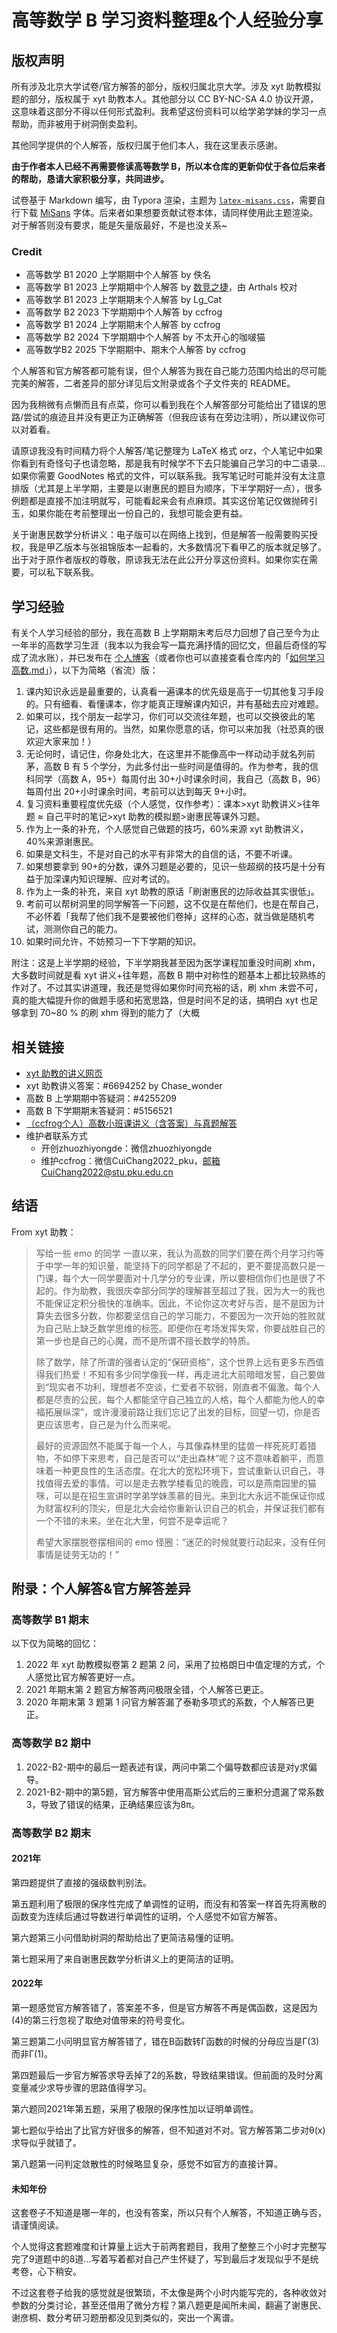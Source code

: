 # 高等数学 B 学习资料整理&个人经验分享

## 版权声明

所有涉及北京大学试卷/官方解答的部分，版权归属北京大学。涉及 xyt 助教模拟题的部分，版权属于 xyt 助教本人。其他部分以 CC BY-NC-SA 4.0 协议开源，这意味着这部分不得以任何形式盈利。我希望这份资料可以给学弟学妹的学习一点帮助，而非被用于树洞倒卖盈利。

其他同学提供的个人解答，版权归属于他们本人，我在这里表示感谢。

**由于作者本人已经不再需要修读高等数学 B，所以本仓库的更新仰仗于各位后来者的帮助，恳请大家积极分享，共同进步。**

试卷基于 Markdown 编写，由 Typora 渲染，主题为 [`latex-misans.css`](./latex-misans.css)，需要自行下载 [MiSans](https://hyperos.mi.com/font/zh/) 字体。后来者如果想要贡献试卷本体，请同样使用此主题渲染。对于解答则没有要求，能是矢量版最好，不是也没关系~

### Credit

- 高等数学 B1 2020 上学期期中个人解答 by 佚名
- 高等数学 B1 2023 上学期期中个人解答 by [数竞之捷](https://mp.weixin.qq.com/s/qVzlyIhIViyJZ5dCygX-Bg)，由 Arthals 校对
- 高等数学 B1 2023 上学期期末个人解答 by Lg_Cat
- 高等数学 B2 2023 下学期期中个人解答 by ccfrog
- 高等数学 B1 2024 上学期期末个人解答 by ccfrog
- 高等数学 B2 2024 下学期期中个人解答 by 不太开心的咖啵猫
- 高等数学B2 2025 下学期期中、期末个人解答 by ccfrog

个人解答和官方解答都可能有误，但个人解答为我在自己能力范围内给出的尽可能完美的解答，二者差异的部分详见后文附录或各个子文件夹的 README。

因为我稍微有点懒而且有点菜，你可以看到我在个人解答部分可能给出了错误的思路/尝试的痕迹且并没有更正为正确解答（但我应该有在旁边注明），所以建议你可以对着看。

请原谅我没有时间精力将个人解答/笔记整理为 LaTeX 格式 orz，个人笔记中如果你看到有奇怪句子也请忽略，那是我有时候学不下去只能骗自己学习的中二语录... 如果你需要 GoodNotes 格式的文件，可以联系我。我写笔记时可能并没有太注意排版（尤其是上半学期，主要是以谢惠民的题目为顺序，下半学期好一点），很多例题都是直接不加注明就写，可能看起来会有点麻烦。其实这份笔记仅做抛砖引玉，如果你能在考前整理出一份自己的，我想可能会更有益。

关于谢惠民数学分析讲义：电子版可以在网络上找到，但是解答一般需要购买授权，我是甲乙版本与张祖锦版本一起看的，大多数情况下看甲乙的版本就足够了。出于对于原作者版权的尊敬，原谅我无法在此公开分享这份资料。如果你实在需要，可以私下联系我。

## 学习经验

有关个人学习经验的部分，我在高数 B 上学期期末考后尽力回想了自己至今为止一年半的高数学习生涯（我本以为我会写一篇充满抒情的回忆文，但最后奇怪的写成了流水账），并已发布在 [个人博客](https://arthals.ink/posts/experience/advanced-mathematics)（或者你也可以直接查看仓库内的「[如何学习高数.md](https://github.com/zhuozhiyongde/Advanced-Mathematics-B-2022Fall-PKU/blob/master/%E5%A6%82%E4%BD%95%E5%AD%A6%E4%B9%A0%E9%AB%98%E6%95%B0.md)」），以下为简略（省流）版：

1. 课内知识永远是最重要的，认真看一遍课本的优先级是高于一切其他复习手段的。只有细看、看懂课本，你才能真正理解课内知识，并有基础去应对难题。
2. 如果可以，找个朋友一起学习，你们可以交流往年题，也可以交换彼此的笔记，这些都是很有用的。当然，如果你愿意的话，你可以来加我（社恐真的很欢迎大家来加！）
3. 无论何时，请记住，你身处北大，在这里并不能像高中一样动动手就名列前茅，高数 B 有 5 个学分，为此多付出一些时间是值得的。作为参考，我的信科同学（高数 A，95+）每周付出 30+小时课余时间，我自己（高数 B，96）每周付出 20+小时课余时间，考前可以达到每天 9+小时。
4. 复习资料重要程度优先级（个人感觉，仅作参考）：课本>xyt 助教讲义>往年题 ≈ 自己平时的笔记>xyt 助教的模拟题>谢惠民等课外习题。
5. 作为上一条的补充，个人感觉自己做题的技巧，60%来源 xyt 助教讲义，40%来源谢惠民。
6. 如果是文科生，不是对自己的水平有非常大的自信的话，不要不听课。
7. 如果想要拿到 90+的分数，课外习题是必要的，见识一些超纲的技巧是十分有益于加深课内知识理解、应对考试的。
8. 作为上一条的补充，来自 xyt 助教的原话「刷谢惠民的边际收益其实很低」。
9. 考前可以帮树洞里的同学解答一下问题，这不仅是在帮他们，也是在帮自己，不必怀着「我帮了他们我不是要被他们卷掉」这样的心态，就当做是随机考试，测测你自己的能力。
10. 如果时间允许，不妨预习一下下学期的知识。

附注：这是上半学期的经验，下半学期我甚至因为医学课程加重没时间刷 xhm，大多数时间就是看 xyt 讲义+往年题，高数 B 期中对称性的题基本上都比较熟练的作对了。不过其实讲道理，我还是觉得如果你时间充裕的话，刷 xhm 未尝不可，真的能大幅提升你的做题手感和拓宽思路，但是时间不足的话，搞明白 xyt 也足够拿到 70~80 % 的刷 xhm 得到的能力了（大概

## 相关链接

-   [xyt 助教的讲义网页](https://darkoxie.github.io/)
-   xyt 助教讲义答案：#6694252 by Chase_wonder
-   高数 B 上学期期中答疑洞：#4255209
-   高数 B 下学期期末答疑洞：#5156521
-   [（ccfrog个人）高数小班课讲义（含答案）与真题解答](https://github.com/CuiChang2022/AdvancedMathsB_at_PKU/tree/main)
-   维护者联系方式
    - 开创zhuozhiyongde：微信zhuozhiyongde
    - 维护ccfrog：微信CuiChang2022_pku，邮箱CuiChang2022@stu.pku.edu.cn

## 结语

From xyt 助教：

> 写给一些 emo 的同学 一直以来，我认为高数的同学们要在两个月学习约等于中学一年的知识量，能坚持下的同学都是了不起的，更不要提高数只是一门课，每个大一同学要面对十几学分的专业课，所以要相信你们也是很了不起的。作为助教，我很庆幸部分同学的理解甚至超过了我，因为大一的我也不能保证定积分极快的准确率。因此，不论你这次考好与否，是不是因为计算失去很多分数，你都要坚信自己的学习能力，不要因为一次开始的胜败就为自己贴上缺乏数学思维的标签。即便你在考场发挥失常，你要战胜自己的第一步也是自己的心魔，而不是所谓不擅长数学的特质。
>
> 除了数学，除了所谓的强者认定的“保研资格”，这个世界上远有更多东西值得我们热爱！不知有多少同学像我一样，再走进北大前暗暗发誓，自己要做到“现实者不功利，理想者不空谈，仁爱者不软弱，刚直者不偏激。每个人都是尽责的公民，每个人都能坚守自己独立的人格，每个人都能为他人的幸福拓展纵深”，或许漫漫前路让我们忘记了出发的目标，回望一切，你是否更应该思考，自己是为什么而来呢。
>
> 最好的资源固然不能属于每一个人，与其像森林里的猛兽一样死死盯着猎物，不如停下来思考，自己是否可以“走出森林”呢？这不意味着躺平，而意味着一种更良性的生活态度。在北大的宽松环境下，尝试重新认识自己，寻找值得去爱的事情。可以是走去教学楼看见的晚霞，可以是燕南园里的猫咪，可以是在招生宣讲时学弟学妹羡慕的目光。来到北大永远不能保证你成为财富权利的顶尖，但是北大会给你重新认识自己的机会，并保证我们都有一个不错的未来。坐在北大里，何尝不是幸运呢？
>
> 希望大家摆脱卷摆相间的 emo 怪圈：“迷茫的时候就要行动起来，没有任何事情是徒劳无功的！”

## 附录：个人解答&官方解答差异

### 高等数学 B1 期末

以下仅为简略的回忆：

1. 2022 年 xyt 助教模拟卷第 2 题第 2 问，采用了拉格朗日中值定理的方式，个人感觉比官方解答更好一点。
2. 2021 年期末第 2 题官方解答两问极限全错，个人解答已更正。
3. 2020 年期末第 3 题第 1 问官方解答漏了泰勒多项式的系数，个人解答已更正。

### 高等数学 B2 期中

1. 2022-B2-期中的最后一题表述有误，两问中第二个偏导数都应该是对y求偏导。
2. 2021-B2-期中的第5题，官方解答中使用高斯公式后的三重积分遗漏了常系数3，导致了错误的结果，正确结果应该为8π。

### 高等数学 B2 期末

#### 2021年

第四题提供了直接的强级数判别法。

第五题利用了极限的保序性完成了单调性的证明，而没有和答案一样首先将离散的函数变为连续后通过导数进行单调性的证明，个人感觉不如官方解答。

第六题第三小问借助树洞的帮助给出了更简洁易懂的证明。

第七题采用了来自谢惠民数学分析讲义上的更简洁的证明。

#### 2022年

第一题感觉官方解答错了，答案差不多，但是官方解答不再是偶函数，这是因为(4)的第三行忽视了取绝对值带来的符号变化。

第三题第二小问明显官方解答错了，错在B函数转Γ函数的时候的分母应当是Γ(3)而非Γ(1)。

第四题最后一步官方解答求导丢掉了2的系数，导致结果错误。但前面的及时分离变量减少求导步骤的思路值得学习。

第六题同2021年第五题，采用了极限的保序性加以证明单调性。

第七题似乎给出了比官方好很多的解答，但不知道对不对。官方解答第二步对θ(x)求导似乎就错了。

第八题第一问判定敛散性的时候略显复杂，感觉不如官方的直接计算。

#### 未知年份

这套卷子不知道是哪一年的，也没有答案，所以只有个人解答，不知道正确与否，请谨慎阅读。

个人觉得这套题难度和计算量上远大于前两套题目，我用了整整三个小时才完整写完了9道题中的8道...写着写着都对自己产生怀疑了，写到最后才发现似乎不是统考卷，心下稍安。

不过这套卷子给我的感觉就是很繁琐，不太像是两个小时内能写完的，各种收敛对参数的分类讨论，甚至还借用了微分方程？第八题更是闻所未闻，翻遍了谢惠民、谢彦桐、数分考研习题册都没见到类似的，突出一个离谱。
